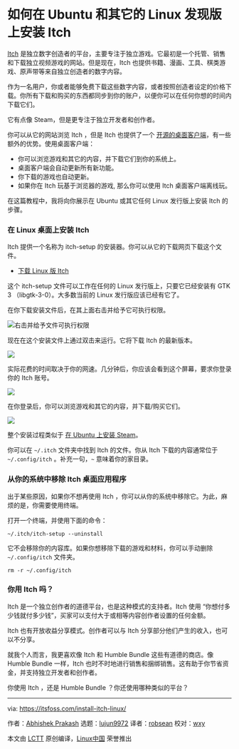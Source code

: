 [#]: collector: (lujun9972)
[#]: translator: (robsean)
[#]: reviewer: (wxy)
[#]: publisher: ( )
[#]: url: ( )
[#]: subject: (How to Install Itch on Ubuntu and Other Linux Distributions)
[#]: via: (https://itsfoss.com/install-itch-linux/)
[#]: author: (Abhishek Prakash https://itsfoss.com/author/abhishek/)

如何在 Ubuntu 和其它的 Linux 发现版上安装 Itch
======

[Itch][1] 是独立数字创造者的平台，主要专注于独立游戏。它最初是一个托管、销售和下载独立视频游戏的网站。但是现在，Itch 也提供书籍、漫画、工具、棋类游戏、原声带等来自独立创造者的数字内容。

作为一名用户，你或者能够免费下载这些数字内容，或者按照创造者设定的价格下载。你所有下载和购买的东西都同步到你的账户，以便你可以在任何你想的时间内下载它们。

它有点像 Steam，但是更专注于独立开发者和创作者。

你可以从它的网站浏览 Itch ，但是 Itch 也提供了一个 [开源的桌面客户端][2]，有一些额外的优势。使用桌面客户端：

  * 你可以浏览游戏和其它的内容，并下载它们到你的系统上。
  * 桌面客户端会自动更新所有新功能。
  * 你下载的游戏也自动更新。
  * 如果你在 Itch 玩基于浏览器的游戏, 那么你可以使用 Itch 桌面客户端离线玩。

在这篇教程中，我将向你展示在 Ubuntu 或其它任何 Linux 发行版上安装 Itch 的步骤。

### 在 Linux 桌面上安装 Itch

Itch 提供一个名称为 itch-setup 的安装器。你可以从它的下载网页下载这个文件。

- [下载 Linux 版 Itch][3]

这个 itch-setup 文件可以工作在任何的 Linux 发行版上，只要它已经安装有 GTK 3 （libgtk-3-0）。大多数当前的 Linux 发行版应该已经有它了。

在你下载安装文件后，在其上面右击并给予它可执行权限。

![右击并给予文件可执行权限][4]

现在在这个安装文件上通过双击来运行。它将下载 Itch 的最新版本。

![][5]

实际花费的时间取决于你的网速。几分钟后，你应该会看到这个屏幕，要求你登录你的 Itch 账号。

![][6]

在你登录后，你可以浏览游戏和其它的内容，并下载/购买它们。

![][7]

整个安装过程类似于 [在 Ubuntu 上安装 Steam][8]。

你可以在 `~/.itch` 文件夹中找到 Itch 的文件。你从 Itch 下载的内容通常位于 `~/.config/itch` 。补充一句，`~` 意味着你的家目录。

### 从你的系统中移除 Itch 桌面应用程序

出于某些原因，如果你不想再使用 Itch ，你可以从你的系统中移除它。为此，麻烦的是，你需要使用终端。

打开一个终端，并使用下面的命令：

```
~/.itch/itch-setup --uninstall
```

它不会移除你的内容库。如果你想移除下载的游戏和材料，你可以手动删除 `~/.config/itch` 文件夹。

```
rm -r ~/.config/itch
```

### 你用 Itch 吗？

Itch 是一个独立创作者的道德平台，也是这种模式的支持者。Itch 使用 “你想付多少钱就付多少钱”，买家可以支付大于或相等内容创作者设置的任何金额。

Itch 也有开放收益分享模式。创作者可以与 Itch 分享部分他们产生的收入，也可以不分享。

就我个人而言，我更喜欢像 Itch 和 Humble Bundle 这些有道德的商店。像 Humble Bundle 一样，Itch 也时不时地进行销售和捆绑销售。这有助于你节省资金，并支持独立开发者和创作者。

你使用 Itch ，还是 Humble Bundle ？你还使用哪种类似的平台？

--------------------------------------------------------------------------------

via: https://itsfoss.com/install-itch-linux/

作者：[Abhishek Prakash][a]
选题：[lujun9972][b]
译者：[robsean](https://github.com/robsean)
校对：[wxy](https://github.com/wxy)

本文由 [LCTT](https://github.com/LCTT/TranslateProject) 原创编译，[Linux中国](https://linux.cn/) 荣誉推出

[a]: https://itsfoss.com/author/abhishek/
[b]: https://github.com/lujun9972
[1]: https://itch.io/?ac=ywUpyBMGXvG
[2]: https://github.com/itchio/itch
[3]: https://itch.io/app
[4]: https://i0.wp.com/itsfoss.com/wp-content/uploads/2020/08/itch-installer-linux.png?ssl=1
[5]: https://i1.wp.com/itsfoss.com/wp-content/uploads/2020/08/installing-itch-linux.jpg?ssl=1
[6]: https://i0.wp.com/itsfoss.com/wp-content/uploads/2020/08/itch-running-linux.jpg?ssl=1
[7]: https://i0.wp.com/itsfoss.com/wp-content/uploads/2020/08/itch-game-page.png?resize=800%2C441&ssl=1
[8]: https://itsfoss.com/install-steam-ubuntu-linux/
[9]: https://itsfoss.com/affiliate-policy/
